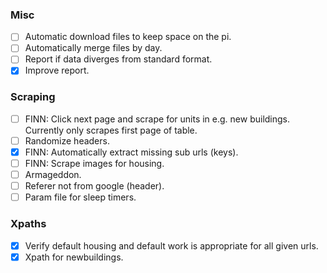 
### Misc
- [ ] Automatic download files to keep space on the pi.
- [ ] Automatically merge files by day.
- [ ] Report if data diverges from standard format.
- [x] Improve report.

### Scraping
- [ ] FINN: Click next page and scrape for units in e.g. new buildings. Currently only scrapes first page of table.
- [ ] Randomize headers.
- [x] FINN: Automatically extract missing sub urls (keys).
- [ ] FINN: Scrape images for housing.
- [ ] Armageddon.
- [ ] Referer not  from google (header).
- [ ] Param file for sleep timers.

### Xpaths
- [x] Verify default housing and default work is appropriate for all given urls.
- [x] Xpath for newbuildings.